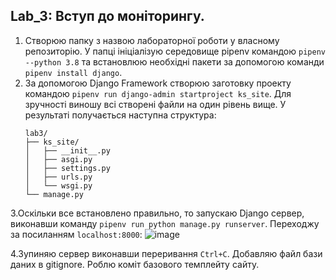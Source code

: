 Lab_3: Вступ до моніторингу.
-
1. Створюю папку з назвою лабораторної роботи у власному репозиторію. У папці ініціалізую середовище pipenv командою `pipenv --python 3.8` та встановлюю необхідні пакети за допомогою команди `pipenv install django`.
2. За допомогою Django Framework створюю заготовку проекту командою `pipenv run django-admin startproject ks_site`. Для зручності виношу всі створені файли на один рівень вище. У результаті получається наступна структура:
    ```
    lab3/
    ├── ks_site/
    │   ├── __init__.py
    │   ├── asgi.py
    │   ├── settings.py
    │   ├── urls.py
    │   └── wsgi.py
    └── manage.py
    ```
3.Оскільки все встановлено правильно, то запускаю Django сервер, виконавши команду `pipenv run python manage.py runserver`. Переходжу за посиланням `localhost:8000`:
![image](https://github.com/katyasymchuk/Lab/tree/main/lab3/images/1.png)

4.Зупиняю сервер виконавши переривання `Ctrl+C`. Добавляю файл бази даних в gitignore. Роблю коміт базового темплейту сайту. 
